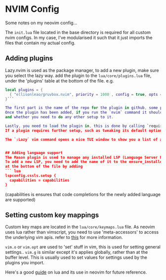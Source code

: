 # NVIM Config
Some notes on my neovim config...

The `init.lua` file located in the base directory is required for all custom nvim configs. In my case, I've modularised it such that it just imports the files that contain my actual config.

## Adding plugins
Lazy.nvim is used as the package manager, to add a new plugin, make sure you select the lazy way.
add the plugin to the `lua/core/plugins.lua` file, under the 'plugins' table at the bottom of the file.
e.g.
``` lua
local plugins = {
  { "ellisonleao/gruvbox.nvim", priority = 1000 , config = true, opts = ...},
}```

The first part is the name of the repo for the plugin in github, some plugin definitions will contain just the name, others may need to define configurations and/or dependencies.
Once the plugin has been added, if you run the `nvim` command it should automatically install the plugin. Afterwards make sure to run the vim command `:checkhealth name-of-plugin` to check the status of the installation,
and whether you need to do any other setup to it.

Lastly, you need to load the plugin in, this is done by calling `require("gruvbox").setup()`. In my setup, each plugin has it's own lua file, located in `lua/core/plugin_config`.
If a plugin requires further setup, such as tweaking its default options, you can define a local variable to easily access the plugin, e.g. `local config = require("gruvbox") \n config.setup({...{)`

The `:Lazy` vim command opens a nice TUI window to show you a list of all installed plugins, and an easy way to update them.


## Adding language support
The Mason plugin is used to manage any installed LSP (Language Server Protocol) and Linter/formatters. The TUI can be accessed by running the command `:Mason`
To add a new LSP, you need to add the name of it to the ensure_installed table located within the `lua/core/plugin_config/lsp_config.lua` file. After that is done, you need to setup the LSP
at the bottom of the file by adding
``` lua
lspconfig.cssls.setup {
  capabilities = capabilities
}
```
(capabilities is ensures that code completions for the newly added language are supported)

## Setting custom key mappings
Custom key maps are located in the `lua/core/keymaps.lua` file.
As neovim uses lua rather than vimscript, you need to use 'meta-accessors' to access the underlying vim apis.
refer to [this](https://github.com/nanotee/nvim-lua-guide?tab=readme-ov-file#using-meta-accessors) for more information.

`vim.o` or `vim.opt` are used to 'set' stuff in vim, this is used for setting general settings..
`vim.g` is similar except it's applies globally, rather than at the buffer level. This is usually used to set values for settings used by the plugins you import.

Here's a good [guide](https://vonheikemen.github.io/devlog/tools/configuring-neovim-using-lua/) on lua and its use in neovim for future reference.
